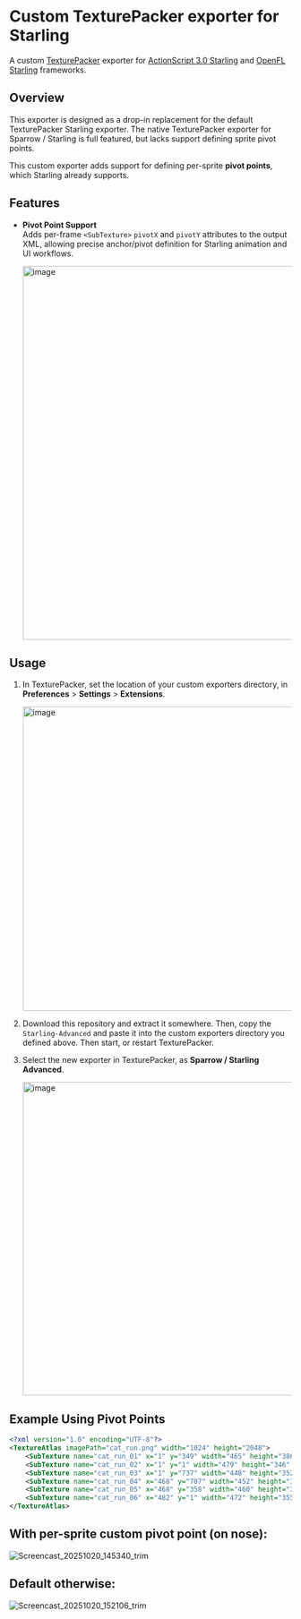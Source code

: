 # Custom TexturePacker exporter for Starling

A custom [TexturePacker](https://www.codeandweb.com/texturepacker) exporter for [ActionScript 3.0 Starling](https://github.com/Gamua/Starling-Framework) and [OpenFL Starling](https://github.com/openfl/starling) frameworks.

## Overview

This exporter is designed as a drop-in replacement for the default TexturePacker Starling exporter.  The native TexturePacker exporter for Sparrow / Starling is full featured, but lacks support defining sprite pivot points.

This custom exporter adds support for defining per-sprite **pivot points**, which Starling already supports.

## Features

- **Pivot Point Support**  
  Adds per-frame `<SubTexture>` `pivotX` and `pivotY` attributes to the output XML, allowing precise anchor/pivot definition for Starling animation and UI workflows.  
  
     <img width="957" height="668" alt="image" src="https://github.com/user-attachments/assets/761fec46-7cd8-412a-854c-77f3a6b7ec94" />



## Usage

1. In TexturePacker, set the location of your custom exporters directory, in **Preferences** > **Settings** > **Extensions**.

   <img width="571" height="544" alt="image" src="https://github.com/user-attachments/assets/c3496079-9ff0-4cf0-9e13-edd98b1ca08a" />
   
3. Download this repository and extract it somewhere.  Then, copy the `Starling-Advanced` and paste it into the custom exporters directory you defined above.  Then start, or restart TexturePacker.   

4. Select the new exporter in TexturePacker, as **Sparrow / Starling Advanced**.

   <img width="503" height="560" alt="image" src="https://github.com/user-attachments/assets/6679ced8-363a-425b-ac10-87ec34ba3324" />

## Example Using Pivot Points

```xml
<?xml version="1.0" encoding="UTF-8"?>
<TextureAtlas imagePath="cat_run.png" width="1024" height="2048">
    <SubTexture name="cat_run_01" x="1" y="349" width="465" height="386" frameX="-20" frameY="-63" frameWidth="512" frameHeight="512"  pivotX="481" pivotY="241"  />
    <SubTexture name="cat_run_02" x="1" y="1" width="479" height="346" frameX="-5" frameY="-103" frameWidth="512" frameHeight="512"  pivotX="481" pivotY="283"  />
    <SubTexture name="cat_run_03" x="1" y="737" width="448" height="352" frameX="-54" frameY="-97" frameWidth="512" frameHeight="512"  pivotX="499" pivotY="276"  />
    <SubTexture name="cat_run_04" x="468" y="707" width="452" height="336" frameX="-45" frameY="-113" frameWidth="512" frameHeight="512"  pivotX="493" pivotY="292"  />
    <SubTexture name="cat_run_05" x="468" y="358" width="460" height="347" frameX="-43" frameY="-102" frameWidth="512" frameHeight="512"  pivotX="500" pivotY="281"  />
    <SubTexture name="cat_run_06" x="482" y="1" width="472" height="355" frameX="-35" frameY="-94" frameWidth="512" frameHeight="512"  pivotX="504" pivotY="272"  />
</TextureAtlas>
```
## With per-sprite custom pivot point (on nose):
![Screencast_20251020_145340_trim](https://github.com/user-attachments/assets/103216cc-4ef6-42d8-bde1-cc11d842a13d)

## Default otherwise:
![Screencast_20251020_152106_trim](https://github.com/user-attachments/assets/37489ea0-c150-4f30-a50f-3201cee23c54)
